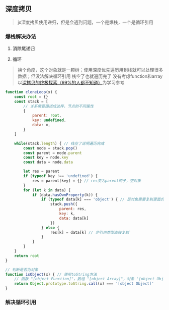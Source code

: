 ## 深度拷贝
> js深度拷贝使用递归，但是会遇到问题，一个是爆栈，一个是循环引用

### 爆栈解决办法
1. 消除尾递归

2. 循环
> 换个角度，这个对象就是一颗树；使用深度优先遍历用到栈就可以处理很多数据；但没法解决循环引用
> 栈空了也就遍历完了
> 没有考虑function和array
以[深拷贝的终极探索（99%的人都不知道）](https://segmentfault.com/a/1190000016672263)为学习参考
```js
function cloneLoop(x) {
    const root = {}
    const stack = [
        // 关系需要描述成这样，节点的不同属性
        {
            parent: root,
            key: undefined,
            data: x,
        }
    ]

    while(stack.length) { // 栈空了说明遍历完成
        const node = stack.pop()
        const parent = node.parent
        const key = node.key
        const data = node.data

        let res = parent
        if (typeof key !== 'undefined') {
            res = parent[key] = {} // res变为parent的子，空对象
        }
        for (let k in data) {
            if (data.hasOwnProperty(k)) {
                if (typeof data[k] === 'object') { // 是对象需要复制里面的内容
                    stack.push({
                        parent: res,
                        key: k,
                        data: data[k]
                    })
                } else {
                    res[k] = data[k] // 非引用类型直接复制
                }
            }
        }
    }
    return root
}

// 判断是否为对象
function isObject(x) { // 使用toString方法
    // 函数 "[object Function]"，数组 "[object Array]"，对象 '[object Object]'
    return Object.prototype.toString.call(x) === '[object Object]'
}
```

### 解决循环引用